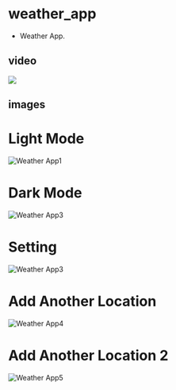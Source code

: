 # weather_app

* Weather App.
## video

[<img src="github_assets/1.jpg">](https://youtu.be/Q_wweADjCA0
 "Now in Android: 21 or above")
 
 
## images
# Light Mode
![Weather App1](github_assets/1.png)
# Dark Mode
![Weather App3](github_assets/2.png)
# Setting
![Weather App3](github_assets/6.png)
# Add Another Location
![Weather App4](github_assets/4.jpg)
# Add Another Location 2
![Weather App5](github_assets/5.jpg)
